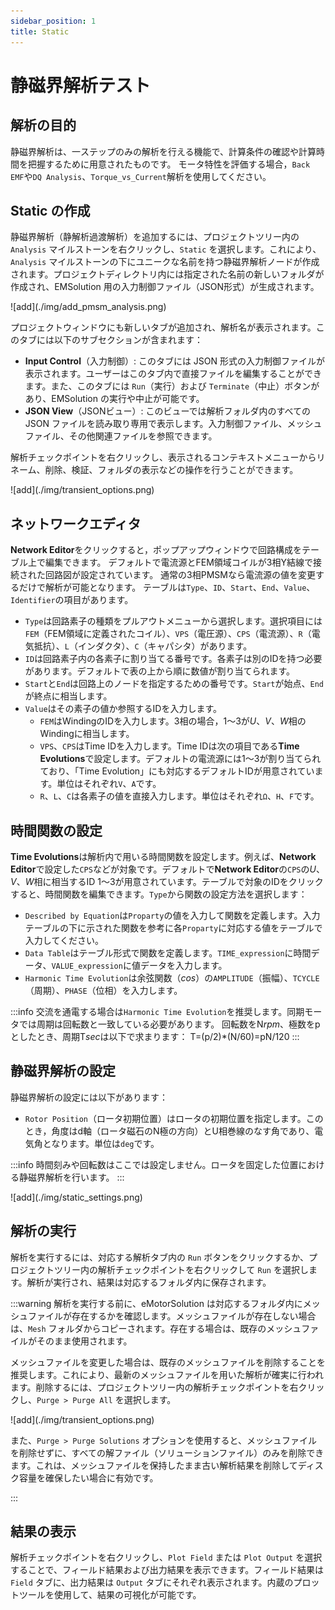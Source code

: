 ```yaml
---
sidebar_position: 1
title: Static
---
```

# 静磁界解析テスト

## 解析の目的

静磁界解析は、一ステップのみの解析を行える機能で、計算条件の確認や計算時間を把握するために用意されたものです。
モータ特性を評価する場合，`Back EMF`や`DQ Analysis`、`Torque_vs_Current`解析を使用してください。

## Static の作成

静磁界解析（静解析過渡解析）を追加するには、プロジェクトツリー内の `Analysis` マイルストーンを右クリックし、`Static` を選択します。これにより、`Analysis` マイルストーンの下にユニークな名前を持つ静磁界解析ノードが作成されます。プロジェクトディレクトリ内には指定された名前の新しいフォルダが作成され、EMSolution 用の入力制御ファイル（JSON形式）が生成されます。

<p class="ems">![add](./img/add_pmsm_analysis.png)</p>

プロジェクトウィンドウにも新しいタブが追加され、解析名が表示されます。このタブには以下のサブセクションが含まれます：

* **Input Control**（入力制御）: このタブには JSON 形式の入力制御ファイルが表示されます。ユーザーはこのタブ内で直接ファイルを編集することができます。また、このタブには `Run`（実行）および `Terminate`（中止）ボタンがあり、EMSolution の実行や中止が可能です。
* **JSON View**（JSONビュー）: このビューでは解析フォルダ内のすべての JSON ファイルを読み取り専用で表示します。入力制御ファイル、メッシュファイル、その他関連ファイルを参照できます。

解析チェックポイントを右クリックし、表示されるコンテキストメニューからリネーム、削除、検証、フォルダの表示などの操作を行うことができます。

<p class="ems">![add](./img/transient_options.png)</p>

## ネットワークエディタ
**Network Editor**をクリックすると，ポップアップウィンドウで回路構成をテーブル上で編集できます。
デフォルトで電流源とFEM領域コイルが3相Y結線で接続された回路図が設定されています。
通常の3相PMSMなら電流源の値を変更するだけで解析が可能となります。
テーブルは`Type`、`ID`、`Start`、`End`、`Value`、`Identifier`の項目があります。
- `Type`は回路素子の種類をプルアウトメニューから選択します。選択項目には`FEM`（FEM領域に定義されたコイル）、`VPS`（電圧源）、`CPS`（電流源）、`R`（電気抵抗）、`L`（インダクタ）、`C`（キャパシタ）があります。
- `ID`は回路素子内の各素子に割り当てる番号です。各素子は別のIDを持つ必要があります。デフォルトで表の上から順に数値が割り当てられます。
- `Start`と`End`は回路上のノードを指定するための番号です。`Start`が始点、`End`が終点に相当します。
- `Value`はその素子の値か参照するIDを入力します。
    - `FEM`はWindingのIDを入力します。3相の場合，1～3が*U*、*V*、*W*相のWindingに相当します。
    - `VPS`、`CPS`はTime IDを入力します。Time IDは次の項目である**Time Evolutions**で設定します。デフォルトの電流源には1～3が割り当てられており、「Time Evolution」にも対応するデフォルトIDが用意されています。単位はそれぞれ`V`、`A`です。
    - `R`、`L`、`C`は各素子の値を直接入力します。単位はそれぞれ`Ω`、`H`、`F`です。

## 時間関数の設定
**Time Evolutions**は解析内で用いる時間関数を設定します。例えば、**Network Editor**で設定した`CPS`などが対象です。デフォルトで**Network Editor**の`CPS`の*U*、*V*、*W*相に相当するID 1～3が用意されています。テーブルで対象のIDをクリックすると、時間関数を編集できます。`Type`から関数の設定方法を選択します：
- `Described by Equation`は`Proparty`の値を入力して関数を定義します。入力テーブルの下に示された関数を参考に各`Proparty`に対応する値をテーブルで入力してください。
- `Data Table`はテーブル形式で関数を定義します。`TIME_expression`に時間データ、`VALUE_expression`に値データを入力します。
- `Harmonic Time Evolution`は余弦関数（*cos*）の`AMPLITUDE`（振幅）、`TCYCLE`（周期）、`PHASE`（位相）を入力します。

:::info
交流を通電する場合は`Harmonic Time Evolution`を推奨します。同期モータでは周期は回転数と一致している必要があります。
回転数をN*rpm*、極数をpとしたとき、周期T*sec*は以下で求まります：
T=(p/2)*(N\/60)=pN\/120
:::

## 静磁界解析の設定

静磁界解析の設定には以下があります：
- `Rotor Position`（ロータ初期位置）はロータの初期位置を指定します。このとき，角度はd軸（ロータ磁石のN極の方向）とU相巻線のなす角であり、電気角となります。単位は`deg`です。

:::info
時間刻みや回転数はここでは設定しません。ロータを固定した位置における静磁界解析を行います。
:::

<p class="ems">![add](./img/static_settings.png)</p>

## 解析の実行

解析を実行するには、対応する解析タブ内の `Run` ボタンをクリックするか、プロジェクトツリー内の解析チェックポイントを右クリックして `Run` を選択します。解析が実行され、結果は対応するフォルダ内に保存されます。

:::warning
解析を実行する前に、eMotorSolution は対応するフォルダ内にメッシュファイルが存在するかを確認します。メッシュファイルが存在しない場合は、`Mesh` フォルダからコピーされます。存在する場合は、既存のメッシュファイルがそのまま使用されます。

メッシュファイルを変更した場合は、既存のメッシュファイルを削除することを推奨します。これにより、最新のメッシュファイルを用いた解析が確実に行われます。削除するには、プロジェクトツリー内の解析チェックポイントを右クリックし、`Purge > Purge All` を選択します。

<p class="ems">![add](./img/transient_options.png)</p>

また、`Purge > Purge Solutions` オプションを使用すると、メッシュファイルを削除せずに、すべての解ファイル（ソリューションファイル）のみを削除できます。これは、メッシュファイルを保持したまま古い解析結果を削除してディスク容量を確保したい場合に有効です。

:::

## 結果の表示

解析チェックポイントを右クリックし、`Plot Field` または `Plot Output` を選択することで、フィールド結果および出力結果を表示できます。フィールド結果は `Field` タブに、出力結果は `Output` タブにそれぞれ表示されます。内蔵のプロットツールを使用して、結果の可視化が可能です。
